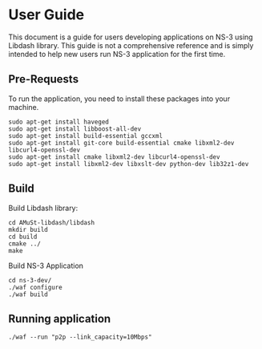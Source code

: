 # User Guide

This document is a guide for users developing applications on NS-3 using Libdash library. This guide is not a comprehensive reference and is simply intended to help new users run NS-3 application for the first time.



## Pre-Requests

To run the application, you need to install these packages into your machine.

	sudo apt-get install haveged
	sudo apt-get install libboost-all-dev
	sudo apt-get install build-essential gccxml
	sudo apt-get install git-core build-essential cmake libxml2-dev libcurl4-openssl-dev
	sudo apt-get install cmake libxml2-dev libcurl4-openssl-dev
	sudo apt-get install libxml2-dev libxslt-dev python-dev lib32z1-dev

## Build

Build Libdash library:

	cd AMuSt-libdash/libdash
	mkdir build
	cd build
	cmake ../
	make

Build NS-3 Application

	cd ns-3-dev/
	./waf configure
	./waf build

## Running application

	./waf --run "p2p --link_capacity=10Mbps"

